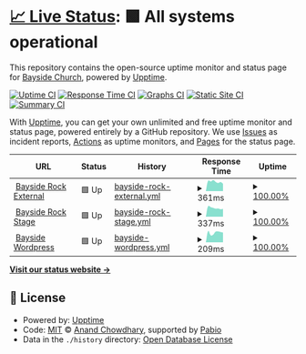 # [📈 Live Status](https://bayside-church.github.io/bayside_upptime): <!--live status--> **🟩 All systems operational**

This repository contains the open-source uptime monitor and status page for [Bayside Church](https://www.baysideonline.com), powered by [Upptime](https://github.com/upptime/upptime).

[![Uptime CI](https://github.com/bayside-church/bayside_upptime/workflows/Uptime%20CI/badge.svg)](https://github.com/bayside-church/bayside_upptime/actions?query=workflow%3A%22Uptime+CI%22)
[![Response Time CI](https://github.com/bayside-church/bayside_upptime/workflows/Response%20Time%20CI/badge.svg)](https://github.com/bayside-church/bayside_upptime/actions?query=workflow%3A%22Response+Time+CI%22)
[![Graphs CI](https://github.com/bayside-church/bayside_upptime/workflows/Graphs%20CI/badge.svg)](https://github.com/bayside-church/bayside_upptime/actions?query=workflow%3A%22Graphs+CI%22)
[![Static Site CI](https://github.com/bayside-church/bayside_upptime/workflows/Static%20Site%20CI/badge.svg)](https://github.com/bayside-church/bayside_upptime/actions?query=workflow%3A%22Static+Site+CI%22)
[![Summary CI](https://github.com/bayside-church/bayside_upptime/workflows/Summary%20CI/badge.svg)](https://github.com/bayside-church/bayside_upptime/actions?query=workflow%3A%22Summary+CI%22)

With [Upptime](https://upptime.js.org), you can get your own unlimited and free uptime monitor and status page, powered entirely by a GitHub repository. We use [Issues](https://github.com/bayside-church/bayside_upptime/issues) as incident reports, [Actions](https://github.com/bayside-church/bayside_upptime/actions) as uptime monitors, and [Pages](https://bayside-church.github.io/bayside_upptime) for the status page.

<!--start: status pages-->
<!-- This summary is generated by Upptime (https://github.com/upptime/upptime) -->
<!-- Do not edit this manually, your changes will be overwritten -->
<!-- prettier-ignore -->
| URL | Status | History | Response Time | Uptime |
| --- | ------ | ------- | ------------- | ------ |
| <img alt="" src="https://icons.duckduckgo.com/ip3/my.baysideonline.com.ico" height="13"> [Bayside Rock External](https://my.baysideonline.com) | 🟩 Up | [bayside-rock-external.yml](https://github.com/bayside-church/bayside_upptime/commits/HEAD/history/bayside-rock-external.yml) | <details><summary><img alt="Response time graph" src="./graphs/bayside-rock-external/response-time-week.png" height="20"> 361ms</summary><br><a href="https://bayside-church.github.io/bayside_upptime/history/bayside-rock-external"><img alt="Response time 347" src="https://img.shields.io/endpoint?url=https%3A%2F%2Fraw.githubusercontent.com%2Fbayside-church%2Fbayside_upptime%2FHEAD%2Fapi%2Fbayside-rock-external%2Fresponse-time.json"></a><br><a href="https://bayside-church.github.io/bayside_upptime/history/bayside-rock-external"><img alt="24-hour response time 286" src="https://img.shields.io/endpoint?url=https%3A%2F%2Fraw.githubusercontent.com%2Fbayside-church%2Fbayside_upptime%2FHEAD%2Fapi%2Fbayside-rock-external%2Fresponse-time-day.json"></a><br><a href="https://bayside-church.github.io/bayside_upptime/history/bayside-rock-external"><img alt="7-day response time 361" src="https://img.shields.io/endpoint?url=https%3A%2F%2Fraw.githubusercontent.com%2Fbayside-church%2Fbayside_upptime%2FHEAD%2Fapi%2Fbayside-rock-external%2Fresponse-time-week.json"></a><br><a href="https://bayside-church.github.io/bayside_upptime/history/bayside-rock-external"><img alt="30-day response time 346" src="https://img.shields.io/endpoint?url=https%3A%2F%2Fraw.githubusercontent.com%2Fbayside-church%2Fbayside_upptime%2FHEAD%2Fapi%2Fbayside-rock-external%2Fresponse-time-month.json"></a><br><a href="https://bayside-church.github.io/bayside_upptime/history/bayside-rock-external"><img alt="1-year response time 347" src="https://img.shields.io/endpoint?url=https%3A%2F%2Fraw.githubusercontent.com%2Fbayside-church%2Fbayside_upptime%2FHEAD%2Fapi%2Fbayside-rock-external%2Fresponse-time-year.json"></a></details> | <details><summary><a href="https://bayside-church.github.io/bayside_upptime/history/bayside-rock-external">100.00%</a></summary><a href="https://bayside-church.github.io/bayside_upptime/history/bayside-rock-external"><img alt="All-time uptime 99.93%" src="https://img.shields.io/endpoint?url=https%3A%2F%2Fraw.githubusercontent.com%2Fbayside-church%2Fbayside_upptime%2FHEAD%2Fapi%2Fbayside-rock-external%2Fuptime.json"></a><br><a href="https://bayside-church.github.io/bayside_upptime/history/bayside-rock-external"><img alt="24-hour uptime 100.00%" src="https://img.shields.io/endpoint?url=https%3A%2F%2Fraw.githubusercontent.com%2Fbayside-church%2Fbayside_upptime%2FHEAD%2Fapi%2Fbayside-rock-external%2Fuptime-day.json"></a><br><a href="https://bayside-church.github.io/bayside_upptime/history/bayside-rock-external"><img alt="7-day uptime 100.00%" src="https://img.shields.io/endpoint?url=https%3A%2F%2Fraw.githubusercontent.com%2Fbayside-church%2Fbayside_upptime%2FHEAD%2Fapi%2Fbayside-rock-external%2Fuptime-week.json"></a><br><a href="https://bayside-church.github.io/bayside_upptime/history/bayside-rock-external"><img alt="30-day uptime 100.00%" src="https://img.shields.io/endpoint?url=https%3A%2F%2Fraw.githubusercontent.com%2Fbayside-church%2Fbayside_upptime%2FHEAD%2Fapi%2Fbayside-rock-external%2Fuptime-month.json"></a><br><a href="https://bayside-church.github.io/bayside_upptime/history/bayside-rock-external"><img alt="1-year uptime 99.93%" src="https://img.shields.io/endpoint?url=https%3A%2F%2Fraw.githubusercontent.com%2Fbayside-church%2Fbayside_upptime%2FHEAD%2Fapi%2Fbayside-rock-external%2Fuptime-year.json"></a></details>
| <img alt="" src="https://icons.duckduckgo.com/ip3/stage-staff.baysideonline.com.ico" height="13"> [Bayside Rock Stage](https://stage-staff.baysideonline.com) | 🟩 Up | [bayside-rock-stage.yml](https://github.com/bayside-church/bayside_upptime/commits/HEAD/history/bayside-rock-stage.yml) | <details><summary><img alt="Response time graph" src="./graphs/bayside-rock-stage/response-time-week.png" height="20"> 337ms</summary><br><a href="https://bayside-church.github.io/bayside_upptime/history/bayside-rock-stage"><img alt="Response time 377" src="https://img.shields.io/endpoint?url=https%3A%2F%2Fraw.githubusercontent.com%2Fbayside-church%2Fbayside_upptime%2FHEAD%2Fapi%2Fbayside-rock-stage%2Fresponse-time.json"></a><br><a href="https://bayside-church.github.io/bayside_upptime/history/bayside-rock-stage"><img alt="24-hour response time 305" src="https://img.shields.io/endpoint?url=https%3A%2F%2Fraw.githubusercontent.com%2Fbayside-church%2Fbayside_upptime%2FHEAD%2Fapi%2Fbayside-rock-stage%2Fresponse-time-day.json"></a><br><a href="https://bayside-church.github.io/bayside_upptime/history/bayside-rock-stage"><img alt="7-day response time 337" src="https://img.shields.io/endpoint?url=https%3A%2F%2Fraw.githubusercontent.com%2Fbayside-church%2Fbayside_upptime%2FHEAD%2Fapi%2Fbayside-rock-stage%2Fresponse-time-week.json"></a><br><a href="https://bayside-church.github.io/bayside_upptime/history/bayside-rock-stage"><img alt="30-day response time 333" src="https://img.shields.io/endpoint?url=https%3A%2F%2Fraw.githubusercontent.com%2Fbayside-church%2Fbayside_upptime%2FHEAD%2Fapi%2Fbayside-rock-stage%2Fresponse-time-month.json"></a><br><a href="https://bayside-church.github.io/bayside_upptime/history/bayside-rock-stage"><img alt="1-year response time 377" src="https://img.shields.io/endpoint?url=https%3A%2F%2Fraw.githubusercontent.com%2Fbayside-church%2Fbayside_upptime%2FHEAD%2Fapi%2Fbayside-rock-stage%2Fresponse-time-year.json"></a></details> | <details><summary><a href="https://bayside-church.github.io/bayside_upptime/history/bayside-rock-stage">100.00%</a></summary><a href="https://bayside-church.github.io/bayside_upptime/history/bayside-rock-stage"><img alt="All-time uptime 100.00%" src="https://img.shields.io/endpoint?url=https%3A%2F%2Fraw.githubusercontent.com%2Fbayside-church%2Fbayside_upptime%2FHEAD%2Fapi%2Fbayside-rock-stage%2Fuptime.json"></a><br><a href="https://bayside-church.github.io/bayside_upptime/history/bayside-rock-stage"><img alt="24-hour uptime 100.00%" src="https://img.shields.io/endpoint?url=https%3A%2F%2Fraw.githubusercontent.com%2Fbayside-church%2Fbayside_upptime%2FHEAD%2Fapi%2Fbayside-rock-stage%2Fuptime-day.json"></a><br><a href="https://bayside-church.github.io/bayside_upptime/history/bayside-rock-stage"><img alt="7-day uptime 100.00%" src="https://img.shields.io/endpoint?url=https%3A%2F%2Fraw.githubusercontent.com%2Fbayside-church%2Fbayside_upptime%2FHEAD%2Fapi%2Fbayside-rock-stage%2Fuptime-week.json"></a><br><a href="https://bayside-church.github.io/bayside_upptime/history/bayside-rock-stage"><img alt="30-day uptime 100.00%" src="https://img.shields.io/endpoint?url=https%3A%2F%2Fraw.githubusercontent.com%2Fbayside-church%2Fbayside_upptime%2FHEAD%2Fapi%2Fbayside-rock-stage%2Fuptime-month.json"></a><br><a href="https://bayside-church.github.io/bayside_upptime/history/bayside-rock-stage"><img alt="1-year uptime 100.00%" src="https://img.shields.io/endpoint?url=https%3A%2F%2Fraw.githubusercontent.com%2Fbayside-church%2Fbayside_upptime%2FHEAD%2Fapi%2Fbayside-rock-stage%2Fuptime-year.json"></a></details>
| <img alt="" src="https://icons.duckduckgo.com/ip3/www.baysideonline.com.ico" height="13"> [Bayside Wordpress](https://www.baysideonline.com) | 🟩 Up | [bayside-wordpress.yml](https://github.com/bayside-church/bayside_upptime/commits/HEAD/history/bayside-wordpress.yml) | <details><summary><img alt="Response time graph" src="./graphs/bayside-wordpress/response-time-week.png" height="20"> 209ms</summary><br><a href="https://bayside-church.github.io/bayside_upptime/history/bayside-wordpress"><img alt="Response time 254" src="https://img.shields.io/endpoint?url=https%3A%2F%2Fraw.githubusercontent.com%2Fbayside-church%2Fbayside_upptime%2FHEAD%2Fapi%2Fbayside-wordpress%2Fresponse-time.json"></a><br><a href="https://bayside-church.github.io/bayside_upptime/history/bayside-wordpress"><img alt="24-hour response time 211" src="https://img.shields.io/endpoint?url=https%3A%2F%2Fraw.githubusercontent.com%2Fbayside-church%2Fbayside_upptime%2FHEAD%2Fapi%2Fbayside-wordpress%2Fresponse-time-day.json"></a><br><a href="https://bayside-church.github.io/bayside_upptime/history/bayside-wordpress"><img alt="7-day response time 209" src="https://img.shields.io/endpoint?url=https%3A%2F%2Fraw.githubusercontent.com%2Fbayside-church%2Fbayside_upptime%2FHEAD%2Fapi%2Fbayside-wordpress%2Fresponse-time-week.json"></a><br><a href="https://bayside-church.github.io/bayside_upptime/history/bayside-wordpress"><img alt="30-day response time 243" src="https://img.shields.io/endpoint?url=https%3A%2F%2Fraw.githubusercontent.com%2Fbayside-church%2Fbayside_upptime%2FHEAD%2Fapi%2Fbayside-wordpress%2Fresponse-time-month.json"></a><br><a href="https://bayside-church.github.io/bayside_upptime/history/bayside-wordpress"><img alt="1-year response time 254" src="https://img.shields.io/endpoint?url=https%3A%2F%2Fraw.githubusercontent.com%2Fbayside-church%2Fbayside_upptime%2FHEAD%2Fapi%2Fbayside-wordpress%2Fresponse-time-year.json"></a></details> | <details><summary><a href="https://bayside-church.github.io/bayside_upptime/history/bayside-wordpress">100.00%</a></summary><a href="https://bayside-church.github.io/bayside_upptime/history/bayside-wordpress"><img alt="All-time uptime 99.83%" src="https://img.shields.io/endpoint?url=https%3A%2F%2Fraw.githubusercontent.com%2Fbayside-church%2Fbayside_upptime%2FHEAD%2Fapi%2Fbayside-wordpress%2Fuptime.json"></a><br><a href="https://bayside-church.github.io/bayside_upptime/history/bayside-wordpress"><img alt="24-hour uptime 100.00%" src="https://img.shields.io/endpoint?url=https%3A%2F%2Fraw.githubusercontent.com%2Fbayside-church%2Fbayside_upptime%2FHEAD%2Fapi%2Fbayside-wordpress%2Fuptime-day.json"></a><br><a href="https://bayside-church.github.io/bayside_upptime/history/bayside-wordpress"><img alt="7-day uptime 100.00%" src="https://img.shields.io/endpoint?url=https%3A%2F%2Fraw.githubusercontent.com%2Fbayside-church%2Fbayside_upptime%2FHEAD%2Fapi%2Fbayside-wordpress%2Fuptime-week.json"></a><br><a href="https://bayside-church.github.io/bayside_upptime/history/bayside-wordpress"><img alt="30-day uptime 99.77%" src="https://img.shields.io/endpoint?url=https%3A%2F%2Fraw.githubusercontent.com%2Fbayside-church%2Fbayside_upptime%2FHEAD%2Fapi%2Fbayside-wordpress%2Fuptime-month.json"></a><br><a href="https://bayside-church.github.io/bayside_upptime/history/bayside-wordpress"><img alt="1-year uptime 99.83%" src="https://img.shields.io/endpoint?url=https%3A%2F%2Fraw.githubusercontent.com%2Fbayside-church%2Fbayside_upptime%2FHEAD%2Fapi%2Fbayside-wordpress%2Fuptime-year.json"></a></details>

<!--end: status pages-->

[**Visit our status website →**](https://bayside-church.github.io/bayside_upptime)

## 📄 License

- Powered by: [Upptime](https://github.com/upptime/upptime)
- Code: [MIT](./LICENSE) © [Anand Chowdhary](https://anandchowdhary.com), supported by [Pabio](https://pabio.com)
- Data in the `./history` directory: [Open Database License](https://opendatacommons.org/licenses/odbl/1-0/)
